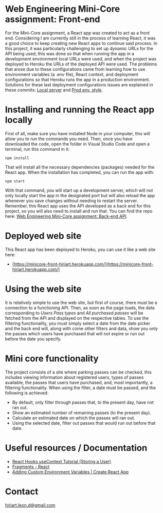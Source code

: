 # Web Engineering Mini-Core assignment: Front-end
For the Mini-Core assignment, a React app was created to act as a front end. Considering I am currently still in the process of learning React, it was a good choice to keep creating new React apps to continue said process. In this project, it was particularly challenging to set up dynamic URLs for the API being used; this was done so that when running the app in a development environment local URLs were used, and when the project was deployed to Heroku the URLs of the deployed API were used. The problems that arose due to these configurations came from learning how to use environment variables (a .env file), React context, and deployment configurations so that Heroku runs the app in a production environment. Solutions for these last deployment configurations issues are explained in these commits: [Local server](https://github.com/Diego-Hiriart/Minicore-Frontend/commit/e8f19b693512f5a9b0a71f2e61e8c372bd09867c) and [Prod env, style](https://github.com/Diego-Hiriart/Minicore-Frontend/commit/5f7b271b973d14f4a8df5dbb9296826f22893e0e).

# Installing and running the React app locally
First of all, make sure you have installed Node in your computer, this will allow you to run the commands you need. Then, once you have downloaded the code, open the folder in Visual Studio Code and open a terminal, run this command in it:
```
npm install
```
That will install all the necessary dependencies (packages) needed for the React app. When the installation has completed, you can run the app with:
```
npm start
```
With that command, you will start up a development server, which will not only locally start the app in the designated port but will also reload the app whenever you save changes without needing to restart the server.\
Remember, this React app uses the API developed as a back end for this project, so you will also need to install and run that. You can find the repo here: [Web Engineering Mini-Core assignment: Back-end API](https://github.com/Diego-Hiriart/Minicore-Backend).

# Deployed web site
This React app has been deployed to Heroku, you can use it like a web site here:
  - [https://minicore-front-hiriart.herokuapp.com/](https://minicore-front-hiriart.herokuapp.com/)

# Using the web site
It is relatively simple to use the web site, but first of course, there must be a connection to a functioning API. Then, as soon as the page loads, the data corresponding to *Users* *Pass types* and *All purchased passes* will be fetched from the API and displayed on the respective tables. To use the filtering functionality, you must simply select a date from the date picker and the back end will, along with come other filters and data, show you only the passes which users have purchased that will not expire or run out before the date you specify.

# Mini core functionality
The project consists of a site where parking passes can be checked, this includes viewing information about registered users, types of passes available, the passes that users have purchased, and, most importantly, a filtering functionality. When using the filter, a date must be passed, and the following is achieved:
  - By default, only filter through passes that, to the present day, have not ran out.
  - Show an estimated number of remaining passes (to the present day).
  - Calculate an estimated date on which the passes will ran out.
  - Using the selected date, filter out passes that would run out before that date.

# Useful resources / Documentation
  - [React Hooks useContext Tutorial (Storing a User)](https://youtu.be/lhMKvyLRWo0)
  - [Fragments - React](https://reactjs.org/docs/fragments.html)
  - [Adding Custom Environment Variables | Create React App](https://create-react-app.dev/docs/adding-custom-environment-variables/)

# Contact
[hiriart.leon.d@gmail.com](mailto:hiriart.leon.d@gmail.com)
